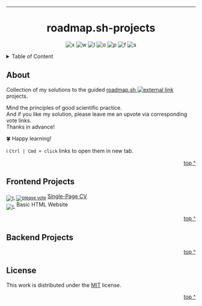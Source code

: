 <!-- jump mark TOP -->
<a id="top"></a>

---
<div align="center">

# roadmap.sh-projects
<!-- Status badges -->
![x] ![w] ![l] ![o] ![p] ![f] ![s]

</div>

<!-- ToC -->
<details>
  <summary>Table of Content</summary>
  <ul style="list-style-type: none;">
    <li><a href="#about">About</a></li>
    <li><a href="#frontend-projects">Frontend Projects</a></li>
    <li><a href="#backend-projects">Backend Projects</a></li>
    <li><a href="#license">License</a></li>
  </ul>
</details>

## About

Collection of my solutions to the guided [roadmap.sh ![external link][e]][roadmap] projects.  

Mind the principles of good scientific practice.  
And if you like my solution, please leave me an upvote via corresponding vote links.  
Thanks in advance!  

🍀 Happy learning!  

ℹ️ `Ctrl | Cmd + click` links to open them in new tab.

<p align="right"><a href="#top">top ^</a></p>

## Frontend Projects
<sub>[![r.][g]][001goal] [![please vote][v]][001vote]</sub> [Single-Page CV][001result] </br>
<sub>[![r.][g]][002goal]</sub> Basic HTML Website </br>

<p align="right"><a href="#top">top ^</a></p>

## Backend Projects

<p align="right"><a href="#top">top ^</a></p>

## License

This work is distributed under the [MIT](LICENSE) license.

<p align="right"><a href="#top">top ^</a></p>


<!-- Badges -->
[c]: https://badgen.net/github/commits/Mephi78/roadmap.sh-projects
[l]: https://badgen.net/github/last-commit/Mephi78/roadmap.sh-projects
[w]: https://badgen.net/badge/work/in%20progress/yellow
[g]: https://badgen.net/badge/r./goal/orange
[v]: https://badgen.net/badge/r./vote/green

[f]: https://img.shields.io/gitea/forks/mephi/roadmap.sh-projects?gitea_url=https%3A%2F%2Fcodeberg.org&style=flat&color=lightseagreen&labelColor=%230F639C
[l]: https://img.shields.io/gitea/last-commit/mephi/roadmap.sh-projects?gitea_url=https%3A%2F%2Fcodeberg.org&labelColor=%230F639C
[o]: https://img.shields.io/gitea/issues/open/mephi/roadmap.sh-projects?gitea_url=https%3A%2F%2Fcodeberg.org&labelColor=%230F639C
[w]: https://img.shields.io/badge/work-in%20progress-yellow?labelColor=%230F639C
[e]: https://codeberg.org/Mephi/my-assets/raw/icons/PNG/mephi-external-link-16x16-blue.png
[s]: https://img.shields.io/gitea/stars/mephi/roadmap.sh-projects?gitea_url=https%3A%2F%2Fcodeberg.org&style=flat&color=goldenrod&labelColor=%230F639C
[x]: https://img.shields.io/badge/status-experimental-orange?labelColor=%230F639C
[p]: https://img.shields.io/gitea/pull-requests/all/mephi/roadmap.sh-projects?gitea_url=https%3A%2F%2Fcodeberg.org&label=PRs&labelColor=%230F639C

<!-- project links -->
[001goal]: https://roadmap.sh/projects/single-page-cv
[001result]: https://html-preview.github.io/?url=https://github.com/Mephi78/roadmap.sh-projects/blob/main/1-Frontend/01-Single-Page-CV/index.html
[001vote]: https://roadmap.sh/projects/single-page-cv/solutions?u=670c1bf1791f57dd60aa2577
[002goal]: https://roadmap.sh/projects/basic-html-website

<!-- external links -->
[roadmap]: https://roadmap.sh